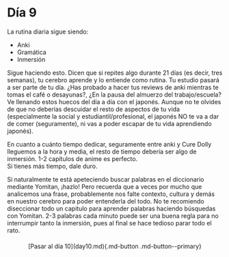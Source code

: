 # Día 9

La rutina diaria sigue siendo:

- Anki
- Gramática
- Inmersión

Sigue haciendo esto. Dicen que si repites algo durante 21 días (es decir, tres semanas), tu cerebro aprende y lo entiende como rutina. Tu estudio pasará a ser parte de tu día. ¿Has probado a hacer tus reviews de anki mientras te tomas el café o desayunas?, ¿En la pausa del almuerzo del trabajo/escuela? Ve llenando estos huecos del día a día con el japonés. Aunque no te olvides de que no deberías descuidar el resto de aspectos de tu vida (especialmente la social y estudiantil/profesional, el japonés NO te va a dar de comer (seguramente), ni vas a poder escapar de tu vida aprendiendo japonés).

En cuanto a cuánto tiempo dedicar, seguramente entre anki y Cure Dolly lleguemos a la hora y media, el resto de tiempo debería ser algo de inmersión. 1-2 capítulos de anime es perfecto.  
Si tienes más tiempo, dale duro.

Si naturalmente te está apeteciendo buscar palabras en el diccionario mediante Yomitan, ¡hazlo! Pero recuerda que a veces por mucho que analicemos una frase, probablemente nos falte contexto, cultura y demás en nuestro cerebro para poder entenderla del todo. No te recomiendo diseccionar todo un capitulo para aprender palabras haciendo búsquedas con Yomitan. 2-3 palabras cada minuto puede ser una buena regla para no interrumpir tanto la inmersión, pues al final se hace tedioso parar todo el rato.

<div style="margin-top: 20px;width:full;display:flex;justify-content:center;" markdown="1">
  [Pasar al día 10](day10.md){.md-button .md-button--primary}
</div>
